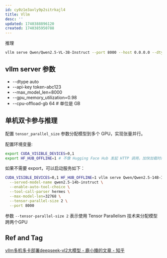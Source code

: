 ```yaml
---
id: cy0z1e3avly9p2sitrkajl4
title: Vllm
desc: ''
updated: 1740388896120
created: 1740385950788
---
```


推理

```bash
vllm serve Qwen/Qwen2.5-VL-3B-Instruct --port 8000 --host 0.0.0.0 --dtype bfloat16 --limit-mm-per-prompt image=5,video=5
```

## vllm server 参数
- --dtype auto
- --api-key token-abc123
- --max_model_len=8000
- --gpu_memory_utilization=0.98
- --cpu-offload-gb 64 # 单位是 GB


## 单机双卡参与推理

配置 `tensor_parallel_size` 参数分配模型到多个 GPU，实现张量并行。

配置环境变量: 
```bash
export CUDA_VISIBLE_DEVICES=0,1
export HF_HUB_OFFLINE=1 # 不像 Hugging Face Hub 发起 HTTP 调用，加快加载时间
```

如果不需要 export，可以启动服务如下：
```bash
CUDA_VISIBLE_DEVICES=0,1 HF_HUB_OFFLINE=1 vllm serve Qwen/Qwen2.5-14B-Instruct \
  --served-model-name qwen2.5-14b-instruct \
  --enable-auto-tool-choice \
  --tool-call-parser hermes \
  --max-model-len=32768 \
  --tensor-parallel-size 2 \
  --port 8000
```

参数 `--tensor-parallel-size 2` 表示使用 Tensor Parallelism 技术来分配模型跨两个GPU

## Ref and Tag

[]()
[vllm多机多卡部署deepseek-vl2大模型 - 鹿小臻的文章 - 知乎](https://zhuanlan.zhihu.com/p/23184220175)